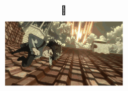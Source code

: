 
<h1 align="center"> 👋 </h1>
<div align="center">
  <img src="https://github.com/FanFanicon/FanFanicon/blob/main/%E5%85%B5%E9%95%BF.webp" alt="header"/>
</div>


